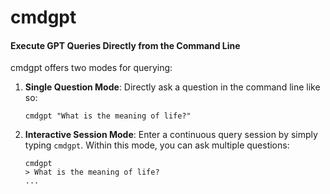 # cmdgpt
#### Execute GPT Queries Directly from the Command Line

cmdgpt offers two modes for querying:

1. **Single Question Mode**: Directly ask a question in the command line like so:

   ```
   cmdgpt "What is the meaning of life?"
   ```

2. **Interactive Session Mode**: Enter a continuous query session by simply typing `cmdgpt`. Within this mode, you can ask multiple questions:

   ```
   cmdgpt
   > What is the meaning of life?
   ...
   ```